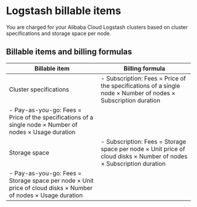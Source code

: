 # Logstash billable items

You are charged for your Alibaba Cloud Logstash clusters based on cluster specifications and storage space per node.

## Billable items and billing formulas

|Billable item|Billing formula|
|-------------|---------------|
|Cluster specifications|-   Subscription: Fees = Price of the specifications of a single node × Number of nodes × Subscription duration
-   Pay-as-you-go: Fees = Price of the specifications of a single node × Number of nodes × Usage duration |
|Storage space|-   Subscription: Fees = Storage space per node × Unit price of cloud disks × Number of nodes × Subscription duration
-   Pay-as-you-go: Fees = Storage space per node × Unit price of cloud disks × Number of nodes × Usage duration |


